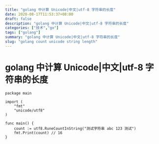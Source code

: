 ```yaml
---
title: "golang 中计算 Unicode|中文|utf-8 字符串的长度"
date: 2020-08-17T11:53:37+08:00
draft: false
description: "golang 中计算 Unicode|中文|utf-8 字符串的长度"
categories: ["技术","go"]
tags: ["golang"]
summary: "golang 中计算 Unicode|中文|utf-8 字符串的长度"
slug: "golang count unicode string length"
---
```


# golang 中计算 Unicode|中文|utf-8 字符串的长度

```
package main

import (
    "fmt"
    "unicode/utf8"
)

func main() {
    count := utf8.RuneCountInString("测试字符串 abc 123 测试")
    fmt.Print(count) // 16
}
```
